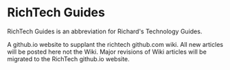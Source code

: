 # RichTech Guides

RichTech Guides is an abbreviation for Richard's Technology Guides.

A github.io website to supplant the richtech github.com wiki. All new articles will be posted here not the Wiki. Major revisions of Wiki articles will be migrated to the RichTech github.io website.
